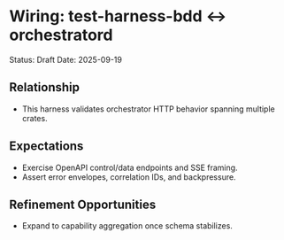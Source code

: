 # Wiring: test-harness-bdd ↔ orchestratord

Status: Draft
Date: 2025-09-19

## Relationship
- This harness validates orchestrator HTTP behavior spanning multiple crates.

## Expectations
- Exercise OpenAPI control/data endpoints and SSE framing.
- Assert error envelopes, correlation IDs, and backpressure.

## Refinement Opportunities
- Expand to capability aggregation once schema stabilizes.
